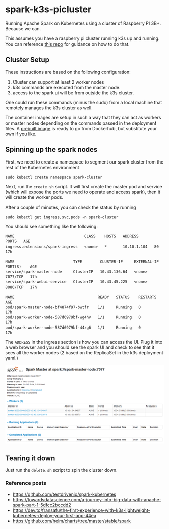 # spark-k3s-picluster
Running Apache Spark on Kubernetes using a cluster of Raspberry PI 3B+.  Because we can.

This assumes you have a raspberry pi cluster running k3s up and running.  You can reference 
[this repo](https://github.com/Segsfault/ansible-k3s-picluster) for guidance on how to do that.

## Cluster Setup
These instructions are based on the following configuration:
1. Cluster can support at least 2 worker nodes
2. k3s commands are executed from the master node.
3. access to the spark ui will be from outside the k3s cluster.

One could run these commands (minus the sudo) from a local machine that remotely manages the k3s cluster as well.

The container images are setup in such a way that they can act as workers or master nodes depending on the commands
passed in the deployment files.  A [prebuilt image](https://hub.docker.com/repository/docker/segsfault/pi-spark3) is ready to go from Dockerhub, but substitute your own if you like.


## Spinning up the spark nodes
First, we need to create a namespace to segment our spark cluster from the rest of the Kubernetes environment

    sudo kubectl create namespace spark-cluster

Next, run the `create.sh` script.  It will first create the master pod and service (which will expose the ports we need to operate and access spark), then it will create the worker pods.

After a couple of minutes, you can check the status by running

    sudo kubectl get ingress,svc,pods -n spark-cluster

You should see something like the following:

    NAME                               CLASS    HOSTS   ADDRESS       PORTS   AGE
    ingress.extensions/spark-ingress   <none>   *       10.10.1.104   80      17h

    NAME                          TYPE        CLUSTER-IP     EXTERNAL-IP   PORT(S)    AGE
    service/spark-master-node     ClusterIP   10.43.136.64   <none>        7077/TCP   17h
    service/spark-webui-service   ClusterIP   10.43.45.225   <none>        8080/TCP   17h

    NAME                                     READY   STATUS    RESTARTS   AGE
    pod/spark-master-node-bf4874f97-bwtfr    1/1     Running   0          17h
    pod/spark-worker-node-587d6979bf-wg4hv   1/1     Running   0          17h
    pod/spark-worker-node-587d6979bf-44zg6   1/1     Running   0          17h


The `ADDRESS` in the ingress section is how you can access the UI.  Plug it into a web browser and you should see the spark UI and check to see that it sees all the worker nodes (2 based on the ReplicaSet in the k3s deployment yaml.)  


![Spark UI](https://github.com/Segsfault/spark-k3s-picluster/blob/main/Spark-Pi.png)


## Tearing it down
Just run the `delete.sh` script to spin the cluster down.


### Reference posts
* https://github.com/testdrivenio/spark-kubernetes
* https://towardsdatascience.com/a-journey-into-big-data-with-apache-spark-part-1-5dfcc2bccdd2
* https://dev.to/fransafu/the-first-experience-with-k3s-lightweight-kubernetes-deploy-your-first-app-44ea
* https://github.com/helm/charts/tree/master/stable/spark
